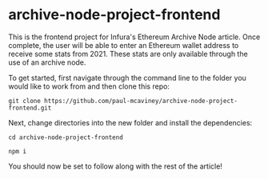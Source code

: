 # archive-node-project-frontend
 This is the frontend project for Infura's Ethereum Archive Node article.
 Once complete, the user will be able to enter an Ethereum wallet address to receive some stats from 2021. These stats are only available through the use of an archive node.

 To get started, first navigate through the command line to the folder you would like to work from and then clone this repo:

 `git clone https://github.com/paul-mcaviney/archive-node-project-frontend.git`

 Next, change directories into the new folder and install the dependencies:

 `cd archive-node-project-frontend`

 `npm i`

 You should now be set to follow along with the rest of the article!
